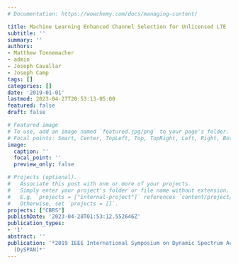 ```yaml
---
# Documentation: https://wowchemy.com/docs/managing-content/

title: Machine Learning Enhanced Channel Selection for Unlicensed LTE
subtitle: ''
summary: ''
authors:
- Matthew Tonnemacher
- admin
- Joseph Cavallar
- Joseph Camp
tags: []
categories: []
date: '2019-01-01'
lastmod: 2023-04-27T20:53:13-05:00
featured: false
draft: false

# Featured image
# To use, add an image named `featured.jpg/png` to your page's folder.
# Focal points: Smart, Center, TopLeft, Top, TopRight, Left, Right, BottomLeft, Bottom, BottomRight.
image:
  caption: ''
  focal_point: ''
  preview_only: false

# Projects (optional).
#   Associate this post with one or more of your projects.
#   Simply enter your project's folder or file name without extension.
#   E.g. `projects = ["internal-project"]` references `content/project/deep-learning/index.md`.
#   Otherwise, set `projects = []`.
projects: ["CBRS"]
publishDate: '2023-04-28T01:53:12.552646Z'
publication_types:
- '1'
abstract: ''
publication: '*2019 IEEE International Symposium on Dynamic Spectrum Access Networks
  (DySPAN)*'
---
```


